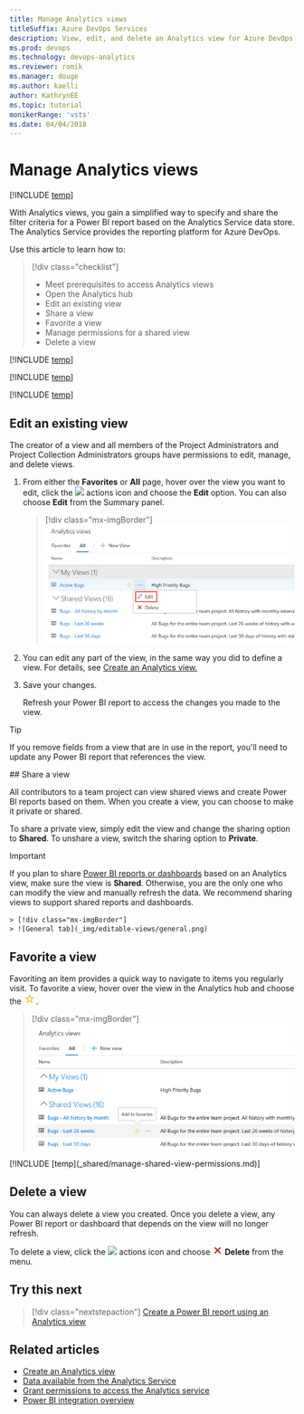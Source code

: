 ```yaml
---
title: Manage Analytics views
titleSuffix: Azure DevOps Services
description: View, edit, and delete an Analytics view for Azure DevOps
ms.prod: devops
ms.technology: devops-analytics
ms.reviewer: romik
ms.manager: douge
ms.author: kaelli
author: KathrynEE
ms.topic: tutorial
monikerRange: 'vsts'
ms.date: 04/04/2018
---
```


# Manage Analytics views 

[!INCLUDE [temp](../../_shared/version-vsts-only.md)]

With Analytics views, you gain a simplified way to specify and share the filter criteria for a Power BI report based on the Analytics Service data store. The Analytics Service provides the reporting platform for Azure DevOps. 

Use this article to learn how to:

> [!div class="checklist"]
> * Meet prerequisites to access Analytics views
> * Open the Analytics hub
> * Edit an existing view
> * Share a view
> * Favorite a view
> * Manage permissions for a shared view
> * Delete a view

[!INCLUDE [temp](../_shared/analytics-view-availability.md)]

[!INCLUDE [temp](../_shared/analytics-prerequisites.md)] 

[!INCLUDE [temp](../_shared/analytics-open.md)] 

## Edit an existing view

The creator of a view and all members of the Project Administrators and Project Collection Administrators groups have permissions to edit, manage, and delete views.

1. From either the **Favorites** or **All** page, hover over the view you want to edit, click the ![](../_img/icons/actions-icon.png) actions icon and choose the **Edit** option. You can also choose **Edit** from the Summary panel. 

	> [!div class="mx-imgBorder"]
	> ![Analytics Views, Edit a view](_img\editable-views\edit-view.png)

2. You can edit any part of the view, in the same way you did to define a view. For details, see [Create an Analytics view.](analytics-views-create.md)

3. Save your changes.

	Refresh your Power BI report to access the changes you made to the view.

 > [!TIP]
 > If you remove fields from a view that are in use in the report, you'll need to update any Power BI report that references the view. 

<a id="share-view" />
## Share a view 

All contributors to a team project can view shared views and create Power BI reports based on them. When you create a view, you can choose to make it private or shared. 

To share a private view, simply edit the view and change the sharing option to **Shared**. To unshare a view, switch the sharing option to **Private**.

<!--If you make a shared view private, any Power BI report connected to that view fails to refresh in Power BI.-->

> [!IMPORTANT]
> If you plan to share [Power BI reports or dashboards](https://docs.microsoft.com/power-bi/service-share-dashboards) based on an Analytics view, make sure the view is **Shared**. Otherwise, you are the only one who can modify the view and manually refresh the data. We recommend sharing views to support shared reports and dashboards.

    > [!div class="mx-imgBorder"]
    > ![General tab](_img/editable-views/general.png)

## Favorite a view

Favoriting an item provides a quick way to navigate to items you regularly visit. 
To favorite a view, hover over the view in the Analytics hub and choose the ![star icon](../../_img/icons/icon-favorite-star.png).
    
> [!div class="mx-imgBorder"]
> ![Favorite a view](_img/editable-views/directory-favorite.png)

<a id="manage-permissions" />
[!INCLUDE [temp](_shared/manage-shared-view-permissions.md)]

## Delete a view

You can always delete a view you created. Once you delete a view, any Power BI report or dashboard that depends on the view will no longer refresh.

To delete a view, click the ![](../_img/icons/actions-icon.png) actions icon and choose ![ ](../../_img/icons/delete-icon.png) **Delete** from the menu.

<a id="q-a">  </a>
## Try this next
> [!div class="nextstepaction"]
> [Create a Power BI report using an Analytics view](../powerbi/data-connector-connect.md)


## Related articles
- [Create an Analytics view](analytics-views-create.md) 
- [Data available from the Analytics Service](data-available-in-analytics.md)
- [Grant permissions to access the Analytics service](./analytics-security.md)
- [Power BI integration overview](../powerbi/overview.md)



<!--- 
## Copy a view

For a quick start, you can copy any view including [default Analytics Views](./analytics-default-views.md) and edit it.

0. To copy a view click the ![](../_img/icons/actions-icon.png) actions icon to open the copy panel.

1. Provide the copy name description.
1. Decide who can use this view. Set the radio to "Shared" if  you want to make this available to others. Learn more about [sharing Analytics Views](analytics-views-manage.md#share-views)and sharing option. All other definition is copied from the original view.

1. Click Copy to created the new copy. The copied view is detached from the original view. Even if you copy a view from "My views" to "Shared views", it's a new seperate view.

--->
